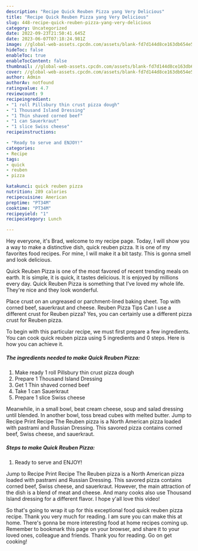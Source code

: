 ```yaml
---
description: "Recipe Quick Reuben Pizza yang Very Delicious"
title: "Recipe Quick Reuben Pizza yang Very Delicious"
slug: 448-recipe-quick-reuben-pizza-yang-very-delicious
category: Uncategorized
date: 2022-09-23T21:50:41.645Z
date: 2023-06-07T07:18:24.981Z
image: //global-web-assets.cpcdn.com/assets/blank-fd7d144d8ce163db654e5a02c40b08a2775adb7897d16e4062681dc7e1b2800f.png
hideToc: false
enableToc: true
enableTocContent: false
thumbnail: //global-web-assets.cpcdn.com/assets/blank-fd7d144d8ce163db654e5a02c40b08a2775adb7897d16e4062681dc7e1b2800f.png
cover: //global-web-assets.cpcdn.com/assets/blank-fd7d144d8ce163db654e5a02c40b08a2775adb7897d16e4062681dc7e1b2800f.png
author: Admin
authorAv: notfound
ratingvalue: 4.7
reviewcount: 9
recipeingredient:
- "1 roll Pillsbury thin crust pizza dough"
- "1 Thousand Island Dressing"
- "1 Thin shaved corned beef"
- "1 can Sauerkraut"
- "1 slice Swiss cheese"
recipeinstructions:

- "Ready to serve and ENJOY!"
categories:
- Recipe
tags:
- quick
- reuben
- pizza

katakunci: quick reuben pizza 
nutrition: 289 calories
recipecuisine: American
preptime: "PT34M"
cooktime: "PT34M"
recipeyield: "1"
recipecategory: Lunch

---
```



Hey everyone, it's Brad, welcome to my recipe page. Today, I will show you a way to make a distinctive dish, quick reuben pizza. It is one of my favorites food recipes. For mine, I will make it a bit tasty. This is gonna smell and look delicious.

Quick Reuben Pizza is one of the most favored of recent trending meals on earth. It is simple, it is quick, it tastes delicious. It is enjoyed by millions every day. Quick Reuben Pizza is something that I've loved my whole life. They're nice and they look wonderful.

Place crust on an ungreased or parchment-lined baking sheet. Top with corned beef, sauerkraut and cheese. Reuben Pizza Tips Can I use a different crust for Reuben pizza? Yes, you can certainly use a different pizza crust for Reuben pizza.


To begin with this particular recipe, we must first prepare a few ingredients. You can cook quick reuben pizza using 5 ingredients and 0 steps. Here is how you can achieve it.

<!--inarticleads1-->

##### The ingredients needed to make Quick Reuben Pizza:

1. Make ready 1 roll Pillsbury thin crust pizza dough
1. Prepare 1 Thousand Island Dressing
1. Get 1 Thin shaved corned beef
1. Take 1 can Sauerkraut
1. Prepare 1 slice Swiss cheese


Meanwhile, in a small bowl, beat cream cheese, soup and salad dressing until blended. In another bowl, toss bread cubes with melted butter. Jump to Recipe Print Recipe The Reuben pizza is a North American pizza loaded with pastrami and Russian Dressing. This savored pizza contains corned beef, Swiss cheese, and sauerkraut. 

<!--inarticleads2-->

##### Steps to make Quick Reuben Pizza:


1. Ready to serve and ENJOY!

Jump to Recipe Print Recipe The Reuben pizza is a North American pizza loaded with pastrami and Russian Dressing. This savored pizza contains corned beef, Swiss cheese, and sauerkraut. However, the main attraction of the dish is a blend of meat and cheese. And many cooks also use Thousand Island dressing for a different flavor. I hope y&#39;all love this video! 

So that's going to wrap it up for this exceptional food quick reuben pizza recipe. Thank you very much for reading. I am sure you can make this at home. There's gonna be more interesting food at home recipes coming up. Remember to bookmark this page on your browser, and share it to your loved ones, colleague and friends. Thank you for reading. Go on get cooking!
